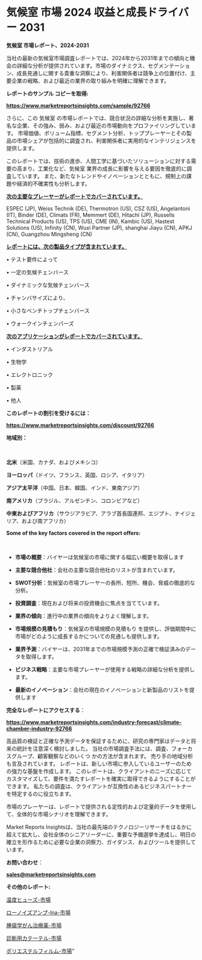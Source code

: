 # 気候室 市場 2024 収益と成長ドライバー 2031

<strong>気候室 市場レポート、2024-2031</strong>

当社の最新の気候室市場調査レポートでは、2024年から2031年までの傾向と機会の詳細な分析が提供されています。市場のダイナミクス、セグメンテーション、成長見通しに関する貴重な洞察により、利害関係者は競争上の位置付け、主要企業の戦略、および最近の業界の取り組みを明確に理解できます。



<strong>レポートのサンプル コピーを取得:</strong> <a href=https://www.marketreportsinsights.com/sample/92766>

<strong><u>https://www.marketreportsinsights.com/sample/92766</u></strong></a>

さらに、この 気候室 の市場レポートでは、競合状況の詳細な分析を実施し、著名な企業、その強み、弱み、および最近の市場動向をプロファイリングしています。 市場価値、ボリューム指標、セグメント分析、トッププレーヤーとその製品の市場シェアが包括的に調査され、利害関係者に実用的なインテリジェンスを提供します。

このレポートでは、技術の進歩、人間工学に基づいたソリューションに対する需要の高まり、工業化など、気候室 業界の成長に影響を与える要因を徹底的に調査しています。 また、新たなトレンドやイノベーションとともに、規制上の課題や経済的不確実性も分析します。



<strong><u>次の主要なプレーヤーがレポートでカバーされています。</u></strong>

ESPEC (JP), Weiss Technik (DE), Thermotron (US), CSZ (US), Angelantoni (IT), Binder (DE), Climats (FR), Memmert (DE), Hitachi (JP), Russells Technical Products (US), TPS (US), CME (IN), Kambic (US), Hastest Solutions (US), Infinity (CN), Wuxi Partner (JP), shanghai Jiayu (CN), APKJ (CN), Guangzhou Mingsheng (CN)



<strong><u><b>レポートには、次の製品タイプが含まれています。</b></u></strong>

• テスト要件によって

• 一定の気候チェンバース

• ダイナミックな気候チェンバース

• チャンバサイズにより、

• 小さなベンチトップチェンバース

• ウォークインチェンバーズ



<strong><u><b>次のアプリケーションがレポートでカバーされています。</b></u></strong>

• インダストリアル

• 生物学

• エレクトロニック

• 製薬

• 他人



<strong><b>このレポートの割引を受けるには：</b></strong>

<a href=https://www.marketreportsinsights.com/discount/92766>

<strong><u>https://www.marketreportsinsights.com/discount/92766</u></strong></a>



<strong>地域別：</strong>

<strong> </strong>



<strong>北米</strong>（米国、カナダ、およびメキシコ）



<strong>ヨーロッパ</strong>（ドイツ、フランス、英国、ロシア、イタリア）



<strong>アジア太平洋</strong>（中国、日本、韓国、インド、東南アジア）



<strong>南アメリカ</strong>（ブラジル、アルゼンチン、コロンビアなど）



<strong>中東およびアフリカ</strong>（サウジアラビア、アラブ首長国連邦、エジプト、ナイジェリア、および南アフリカ）



<strong>Some of the key factors covered in the report offers:</strong>

<strong> </strong>
<ul>
  <li>

<strong>市場の概要</strong>：バイヤーは気候室の市場に関する幅広い概要を取得します</li>
  <li>

<strong>主要な競合他社</strong>：会社の主要な競合他社のリストが含まれています。</li>
  <li>

<strong>SWOT分析</strong>：気候室の市場プレーヤーの長所、短所、機会、脅威の徹底的な分析。</li>
  <li>

<strong>投資調査</strong>：現在および将来の投資機会に焦点を当てています。</li>
  <li>

<strong>業界の傾向</strong>：進行中の業界の傾向をよりよく理解します。</li>
  <li>

<strong>市場規模の見積もり</strong>：気候室の市場規模の見積もり を提供し、評価期間中に市場がどのように成長するかについての見通しも提供します。</li>
  <li>

<strong>業界予測</strong>：バイヤーは、2031年までの市場規模予測の正確で検証済みのデータを取得します。</li>
  <li>

<strong>ビジネス戦略</strong>：主要な市場プレーヤーが使用する戦略の詳細な分析を提供します。</li>
  <li>

<strong>最新のイノベーション</strong>：会社の現在のイノベーションと新製品のリストを提供します</li>
</ul>


<strong>完全なレポートにアクセスする</strong>：

<a href=https://www.marketreportsinsights.com/industry-forecast/climate-chamber-industry-92766>

<strong><u>https://www.marketreportsinsights.com/industry-forecast/climate-chamber-industry-92766</u></strong></a>

高品質の検証と正確な予測データを保証するために、研究の専門家はデータと将来の統計を注意深く検討しました。 当社の市場調査手法には、調査、フォーカスグループ、顧客観察などのいくつ かの方法が含まれます。 売り手の地域分析も言及されています。 レポートは、新しい市場に参入しているユーザーのための強力な基盤を作成します。 このレポートは、クライアントのニーズに応じてカスタマイズして、要件を満たすレポートを確実に取得できるようにすることができます。 私たちの調査は、クライアントが互換性のあるビジネスパートナーを特定するのに役立ちます。

市場のプレーヤーは、レポートで提供される定性的および定量的データを使用して、全体的な市場シナリオを理解できます。

Market Reports Insightsは、当社の最先端のテクノロジーリサーチをはるかに超えて拡大し、会社全体のシニアリーダーに、重要な予備選挙を達成し、明日の確立を形作るために必要な企業の洞察力、ガイダンス、およびツールを提供しています。



<strong><b>お問い合わせ</b></strong>：

<a href=mailto:sales@marketreportsinsights.com>

<strong><u>sales@marketreportsinsights.com</u></strong></a>



<strong>その他のレポート:</strong>

<a href=https://www.linkedin.com/pulse/温度ヒューズ-市場-2023-新興市場-将来の動向と市場需要-2030-arxbf/>温度ヒューズ-市場</a>

<a href=https://www.linkedin.com/pulse/ローノイズアンプ-lna-市場-2023-収益と成長ドライバー-2030-9bmff/>ローノイズアンプ-lna-市場</a>

<a href=https://www.linkedin.com/pulse/腫瘍学がん治療薬-市場-2030-年までの需要に焦点を当てた-2023-年調査レポート-pr-news-hub-ot8df/>腫瘍学がん治療薬-市場</a>

<a href=https://www.linkedin.com/pulse/診断用カテーテル-市場-2023-収益と成長ドライバー-2030-consumer-connection-collective-360-qybbf/>診断用カテーテル-市場</a>

<a href=https://www.linkedin.com/pulse/ポリエステルフィルム-市場-2023-収益と成長ドライバー-2030-analytics-achievers-24-analysis-nwcgf/>ポリエステルフィルム-市場</a>"
